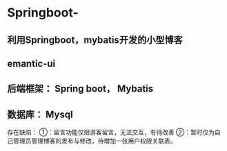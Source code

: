 # Springboot-
利用Springboot，mybatis开发的小型博客
--------------
emantic-ui
  ----------
后端框架：
  Spring boot，
  Mybatis
  --------
数据库：
  Mysql
  ---------
存在缺陷：
  ①：留言功能仅限游客留言，无法交互，有待改善 
  ②：暂时仅为自己管理员管理博客的发布与修改，待增加一张用户权限关联表。 

